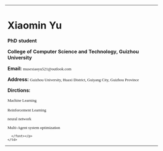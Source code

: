 <table border="0">
  <tr>
    <td width="75%">
      <h1>Xiaomin Yu</h1>
      <p><b>PhD student</b></p>
      <p><b>College of Computer Science and Technology, Guizhou University</b></p>
      <p><b>Email: </b><font size="2" face="Verdana">musexiaoyu521@outlook.com</font></b></p>
      <p><b>Address: </b><font size="2" face="Verdana">Guizhou University, Huaxi District, Guiyang City, Guizhou Province</font></p>
	  <p><b>Dirctions: </b><font size="2" face="Verdana">
	  <p><font size="2" face="Verdana">Machine Learning </font></p>
	  <p><font size="2" face="Verdana">Reinforcement Learning</font></p>
	  <p><font size="2" face="Verdana"> neural network</font></p>
	  <p><font size="2" face="Verdana"> Multi-Agent system optimization</font></p>
	  
	  </font></p>
    </td>
  </tr>
</table>
